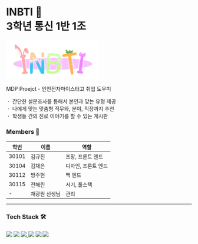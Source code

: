 # **INBTI 📑**<br> 3학년 통신 1반 1조<br>
<img width="50%" src="https://github.com/barry0105/INBTI/blob/main/Front-end/lib/Picture/LOGO.png?raw=true"/>

MDP Proejct - 인천전자마이스터고 취업 도우미<br>

ㆍ 간단한 설문조사를 통해서 본인과 맞는 유형 제공<br>
ㆍ 나에게 맞는 맞춤형 직무와, 분야, 직장까지 추천<br>
ㆍ 학생들 간의 진로 이야기를 할 수 있는 게시판<br>

<h3>Members 👤</h3>

| 학번 | 이름 | 역할 |
| ------- | ------- | ------- |
| 30101 | 김규진 | 조장, 프론트 엔드 |
| 30104 | 김채은 | 디자인, 프론트 엔드 |
| 30112 | 방주현 | 백 엔드 |
| 30115 | 전해린 | 서기, 풀스택 |
| - | 채광원 선생님 | 관리 |
<div/>
<hr>
<h3>Tech Stack 🛠️<h3>
<a href="https://namu.wiki/w/JavaScript"><img src="https://img.shields.io/badge/JavaScript-black?style=flat&logo=JavaScript&logoColor=F7DF1E"/></a>
<a href="https://namu.wiki/w/Python"><img src="https://img.shields.io/badge/Python-black?style=flat&logo=Python&logoColor=3776AB"/></a>
<a href="https://namu.wiki/w/HTML"><img src="https://img.shields.io/badge/HTML5-black?style=flat&logo=HTML5&logoColor=E34F26"/> </a>
<a href="https://namu.wiki/w/CSS"><img src="https://img.shields.io/badge/CSS3-black?style=flat&logo=css3&logoColor=1572B6"/></a>
<a href="https://namu.wiki/w/Spring(%ED%94%84%EB%A0%88%EC%9E%84%EC%9B%8C%ED%81%AC)"><img src="https://img.shields.io/badge/Spring Boot-black?style=flat&logo=Spring Boot&logoColor=6DB33F"/></a>
<a href="https://namu.wiki/w/MySQL"><img src="https://img.shields.io/badge/Mysql-black?style=flat&logo=Mysql&logoColor=4479A1"/></a>

</div>
